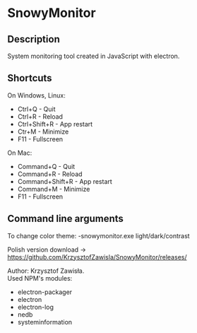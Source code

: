 # SnowyMonitor

## Description
System monitoring tool created in JavaScript with electron.

## Shortcuts
On Windows, Linux:
  - Ctrl+Q - Quit
  - Ctrl+R - Reload
  - Ctrl+Shift+R - App restart
  - Ctr+M - Minimize
  - F11 - Fullscreen
  
On Mac:
  - Command+Q - Quit
  - Command+R - Reload
  - Command+Shift+R - App restart
  - Command+M - Minimize
  - F11 - Fullscreen
  
## Command line arguments
To change color theme:
  -snowymonitor.exe light/dark/contrast
  

Polish version download -> https://github.com/KrzysztofZawisla/SnowyMonitor/releases/
  
Author: Krzysztof Zawisła.  
Used NPM's modules:  
  - electron-packager  
  - electron  
  - electron-log  
  - nedb
  - systeminformation
